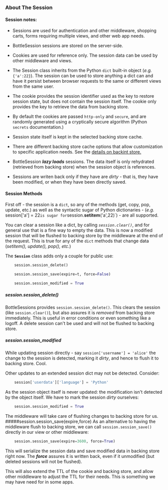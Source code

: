 
### About The Session
#### Session notes:
* Sessions are used for authentication and other middleware, shopping carts, forms requiring multiple views, and other web app needs.

* BottleSession sessions are stored on the server-side.  
* Cookies are used for reference only.  The session data can be used by other middleware and views.

* The Session class inherits from the Python `dict` built-in object (_e.g._ `{'a':22}`). The session can be used to store anything a dict can and have it persist between browser requests to the same or different views from the same user.  

* The cookie provides the session identifier used as the key to restore session state, but does not contain the session itself. The cookie only provides the key to retrieve the data from backing store.
* By default the cookies are passed `http-only` and `secure`, and are randomly generated using a cryptically secure algorithm (Python `secrets` documentation.)

* Session state itself is kept in the selected backing store cache.

* There are different backing store cache options that allow customization to specific application needs. See the [details on backint store.](BACKING.md)

* BottleSession __*lazy loads*__ sessions. The data itself is only rehydrated (retrieved from backing store) when the session object is references.

* Sessions are writen back only if they have are _dirty_ - that is, they have been modified, or when they have been directly saved. 

#### Session Methods

First off - the session is a `dict`, so any of the methods (get, copy, pop, update, etc.) as well as the syntactic sugar of Python dictionaries - (_e.g._ session['a'] = 22` is sugar for `session.__setitem__('a',22)`) - are all supported.

You can clear a session like a dict, by calling _`session.clear()`_, and for general use that is a fine way to empty the data. This is now a modified session that will be flushed to backing store by the middleware at the end of the request. This is true for any of the `dict` methods that change data (_setitem(), update(), pop(), etc._) 

The **`Session`** class adds only a couple for public use:
```python
    session.session_delete()

    session.session_save(expire=t, force=False)

    session.session_modified = True
```
##### session.session_delete()
BottleSessions provides `session.session_delete()`. This clears the session (like `session.clear()`), but also assures it is _removed_ from backing store immediately. This is useful in error conditions or even something like a logoff.  A delete session can't be used and will not be flushed to backing store.
##### session.session_modified
While updating session directly - say `session['username'] = 'alice'` the change to the session is detected, marking it *dirty*, and hence to flush it to backing store. Cool.

Other updates to an extended session dict may not be detected.  Consider:
```python
    session['userdata']['language'] = 'Python'
```
As the session object itself is never updated: the modification isn't detected by the object itself. We have to mark the session _dirty_ ourselves:

```python
    session.session_modified = True
```
The middleware will take care of flushing changes to backing store for us.
#####session.session_save(expire,force)
As an alternative to having the middleware flush to backing store, we can call `session.session_save()` directly in our view or other middleware:
```python
    session.session_save(expire=3600, force=True)
```
This will serialize the session data and save modified data in backing store right now. The _**force**_ assures it is written back, even if it unmodified (but deleted sessions will not be flushed).

This will also extend the TTL of the cookie and backing store, and allow other middleware to adjust the TTL for their needs. This is something we may have need for in some apps.

